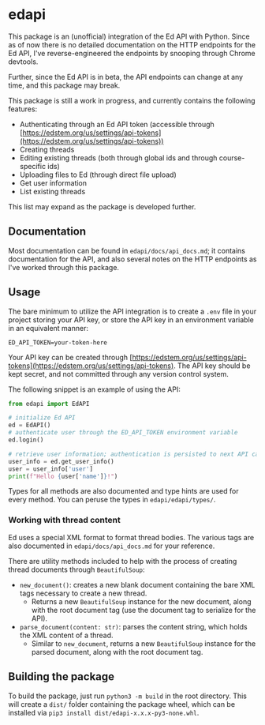 # edapi

This package is an (unofficial) integration of the Ed API with Python. Since as of now there is no detailed documentation on the HTTP endpoints for the Ed API, I've reverse-engineered the endpoints by snooping through Chrome devtools.

Further, since the Ed API is in beta, the API endpoints can change at any time, and this package may break.

This package is still a work in progress, and currently contains the following features:
* Authenticating through an Ed API token (accessible through [https://edstem.org/us/settings/api-tokens](https://edstem.org/us/settings/api-tokens))
* Creating threads
* Editing existing threads (both through global ids and through course-specific ids)
* Uploading files to Ed (through direct file upload)
* Get user information
* List existing threads

This list may expand as the package is developed further.

## Documentation

Most documentation can be found in `edapi/docs/api_docs.md`; it contains documentation for the API, and also several notes on the HTTP endpoints as I've worked through this package.

## Usage

The bare minimum to utilize the API integration is to create a `.env` file in your project storing your API key, or store the API key in an environment variable in an equivalent manner:
```
ED_API_TOKEN=your-token-here
```
Your API key can be created through [https://edstem.org/us/settings/api-tokens](https://edstem.org/us/settings/api-tokens). The API key should be kept secret, and not committed through any version control system.

The following snippet is an example of using the API:
```python
from edapi import EdAPI

# initialize Ed API
ed = EdAPI()
# authenticate user through the ED_API_TOKEN environment variable
ed.login()

# retrieve user information; authentication is persisted to next API calls
user_info = ed.get_user_info()
user = user_info['user']
print(f"Hello {user['name']}!")
```

Types for all methods are also documented and type hints are used for every method. You can peruse the types in `edapi/edapi/types/`.

### Working with thread content

Ed uses a special XML format to format thread bodies. The various tags are also documented in `edapi/docs/api_docs.md` for your reference.

There are utility methods included to help with the process of creating thread documents through `BeautifulSoup`:
- `new_document()`: creates a new blank document containing the bare XML tags necessary to create a new thread.
    - Returns a new `BeautifulSoup` instance for the new document, along with the root document tag (use the document tag to serialize for the API).
- `parse_document(content: str)`: parses the content string, which holds the XML content of a thread.
    - Similar to `new_document`, returns a new `BeautifulSoup` instance for the parsed document, along with the root document tag.

## Building the package

To build the package, just run `python3 -m build` in the root directory. This will create a `dist/` folder containing the package wheel, which can be installed via `pip3 install dist/edapi-x.x.x-py3-none.whl`.
